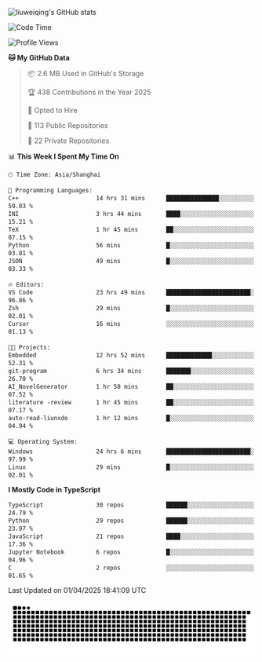 ![liuweiqing's GitHub stats](https://github-readme-stats.vercel.app/api?username=14790897&show_icons=true&locale=cn&include_all_commits=true&count_private=true)

<!--START_SECTION:waka-->
![Code Time](http://img.shields.io/badge/Code%20Time-2%2C057%20hrs%2057%20mins-blue)

![Profile Views](http://img.shields.io/badge/Profile%20Views-11-blue)

**🐱 My GitHub Data** 

> 📦 2.6 MB Used in GitHub's Storage 
 > 
> 🏆 438 Contributions in the Year 2025
 > 
> 💼 Opted to Hire
 > 
> 📜 113 Public Repositories 
 > 
> 🔑 22 Private Repositories 
 > 
📊 **This Week I Spent My Time On** 

```text
🕑︎ Time Zone: Asia/Shanghai

💬 Programming Languages: 
C++                      14 hrs 31 mins      ███████████████░░░░░░░░░░   59.03 % 
INI                      3 hrs 44 mins       ████░░░░░░░░░░░░░░░░░░░░░   15.21 % 
TeX                      1 hr 45 mins        ██░░░░░░░░░░░░░░░░░░░░░░░   07.15 % 
Python                   56 mins             █░░░░░░░░░░░░░░░░░░░░░░░░   03.81 % 
JSON                     49 mins             █░░░░░░░░░░░░░░░░░░░░░░░░   03.33 % 

🔥 Editors: 
VS Code                  23 hrs 49 mins      ████████████████████████░   96.86 % 
Zsh                      29 mins             █░░░░░░░░░░░░░░░░░░░░░░░░   02.01 % 
Cursor                   16 mins             ░░░░░░░░░░░░░░░░░░░░░░░░░   01.13 % 

🐱‍💻 Projects: 
Embedded                 12 hrs 52 mins      █████████████░░░░░░░░░░░░   52.31 % 
git-program              6 hrs 34 mins       ███████░░░░░░░░░░░░░░░░░░   26.70 % 
AI_NovelGenerator        1 hr 50 mins        ██░░░░░░░░░░░░░░░░░░░░░░░   07.52 % 
literature -review       1 hr 45 mins        ██░░░░░░░░░░░░░░░░░░░░░░░   07.17 % 
auto-read-liunxdo        1 hr 12 mins        █░░░░░░░░░░░░░░░░░░░░░░░░   04.94 % 

💻 Operating System: 
Windows                  24 hrs 6 mins       ████████████████████████░   97.99 % 
Linux                    29 mins             █░░░░░░░░░░░░░░░░░░░░░░░░   02.01 % 
```

**I Mostly Code in TypeScript** 

```text
TypeScript               30 repos            ██████░░░░░░░░░░░░░░░░░░░   24.79 % 
Python                   29 repos            ██████░░░░░░░░░░░░░░░░░░░   23.97 % 
JavaScript               21 repos            ████░░░░░░░░░░░░░░░░░░░░░   17.36 % 
Jupyter Notebook         6 repos             █░░░░░░░░░░░░░░░░░░░░░░░░   04.96 % 
C                        2 repos             ░░░░░░░░░░░░░░░░░░░░░░░░░   01.65 % 
```




 Last Updated on 01/04/2025 18:41:09 UTC
<!--END_SECTION:waka-->

<picture>
  <source media="(prefers-color-scheme: dark)" srcset="https://raw.githubusercontent.com/14790897/14790897/output/github-contribution-grid-snake-dark.svg" />
  <source media="(prefers-color-scheme: light)" srcset="https://raw.githubusercontent.com/14790897/14790897/output/github-contribution-grid-snake.svg" />
  <img alt="github-snake" src="https://raw.githubusercontent.com/14790897/14790897/output/github-contribution-grid-snake.svg" />
</picture>

